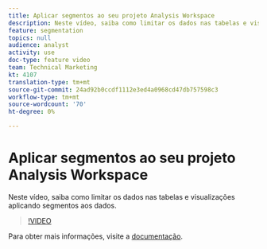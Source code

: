 ```yaml
---
title: Aplicar segmentos ao seu projeto Analysis Workspace
description: Neste vídeo, saiba como limitar os dados nas tabelas e visualizações aplicando segmentos aos dados.
feature: segmentation
topics: null
audience: analyst
activity: use
doc-type: feature video
team: Technical Marketing
kt: 4107
translation-type: tm+mt
source-git-commit: 24ad92b0ccdf1112e3ed4a0968cd47db757598c3
workflow-type: tm+mt
source-wordcount: '70'
ht-degree: 0%

---
```



# Aplicar segmentos ao seu projeto Analysis Workspace

Neste vídeo, saiba como limitar os dados nas tabelas e visualizações aplicando segmentos aos dados.

>[!VIDEO](https://video.tv.adobe.com/v/30994/?quality=12)

Para obter mais informações, visite a [documentação](https://docs.adobe.com/content/help/en/analytics/components/segmentation/segmentation-workflow/t-seg-apply.html).
